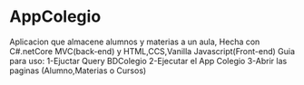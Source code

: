 # AppColegio
Aplicacion que almacene alumnos y materias a un aula,
Hecha con C#.netCore MVC(back-end) y HTML,CCS,Vanilla Javascript(Front-end)
Guia para uso:
1-Ejuctar Query BDColegio
2-Ejecutar el App Colegio
3-Abrir las paginas (Alumno,Materias o Cursos)
